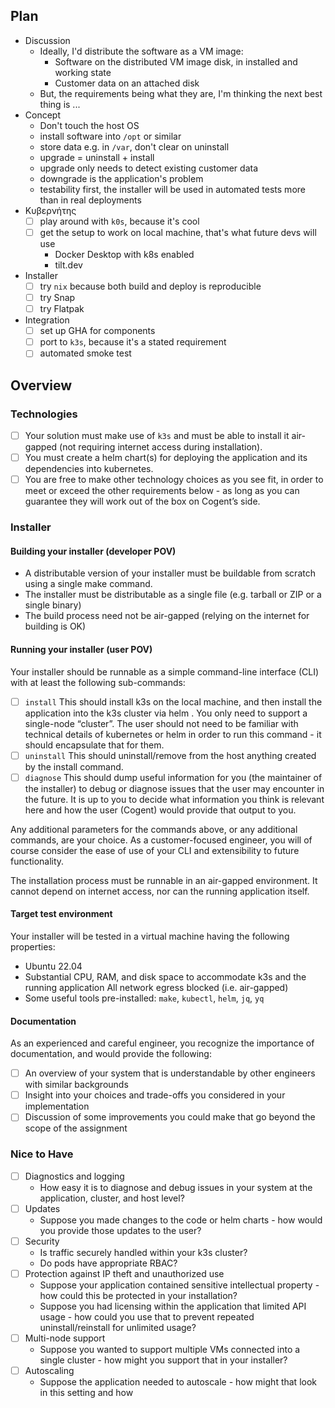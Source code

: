 ## Plan

- Discussion
  - Ideally, I'd distribute the software as a VM image:
    - Software on the distributed VM image disk, in installed and working state
    - Customer data on an attached disk
  - But, the requirements being what they are, I'm thinking the next best thing is ...
- Concept
  - Don't touch the host OS
  - install software into `/opt` or similar
  - store data e.g. in `/var`, don't clear on uninstall
  - upgrade = uninstall + install
  - upgrade only needs to detect existing customer data
  - downgrade is the application's problem
  - testability first, the installer will be used in automated tests more than in real deployments
- Κυβερνήτης
  - [ ] play around with `k0s`, because it's cool
  - [ ] get the setup to work on local machine, that's what future devs will use
    - Docker Desktop with k8s enabled
    - tilt.dev
- Installer
  - [ ] try `nix` because both build and deploy is reproducible
  - [ ] try Snap
  - [ ] try Flatpak
- Integration
  - [ ] set up GHA for components
  - [ ] port to `k3s`, because it's a stated requirement
  - [ ] automated smoke test

## Overview

### Technologies

- [ ] Your solution must make use of `k3s` and must be able to install it air-gapped (not requiring internet access during installation).
- [ ] You must create a helm chart(s) for deploying the application and its dependencies into kubernetes.
- [ ] You are free to make other technology choices as you see fit, in order to meet or exceed the other requirements below - as long as you can guarantee they will work out of the box on Cogent’s side.

### Installer

#### Building your installer (developer POV)

- A distributable version of your installer must be buildable from scratch using a single make command.
- The installer must be distributable as a single file (e.g. tarball or ZIP or a single binary)
- The build process need not be air-gapped (relying on the internet for building is OK)

#### Running your installer (user POV)

Your installer should be runnable as a simple command-line interface (CLI) with at least the following sub-commands:

- [ ] `install` This should install k3s on the local machine, and then install the application into the k3s cluster via helm . You only need to support a single-node “cluster”. The user should not need to be familiar with technical details of kubernetes or helm in order to run this command - it should encapsulate that for them.
- [ ] `uninstall` This should uninstall/remove from the host anything created by the install command.
- [ ] `diagnose` This should dump useful information for you (the maintainer of the installer) to debug or diagnose issues that the user may encounter in the future. It is up to you to decide what information you think is relevant here and how the user (Cogent) would provide that output to you.

Any additional parameters for the commands above, or any additional commands, are your choice. As a customer-focused engineer, you will of course consider the ease of use of your CLI and extensibility to future functionality.

The installation process must be runnable in an air-gapped environment. It cannot depend on internet access, nor can the running application itself.

#### Target test environment

Your installer will be tested in a virtual machine having the following properties:

- Ubuntu 22.04
- Substantial CPU, RAM, and disk space to accommodate k3s and the running application All network egress blocked (i.e. air-gapped)
- Some useful tools pre-installed: `make`, `kubectl`, `helm`, `jq`, `yq`

#### Documentation

As an experienced and careful engineer, you recognize the importance of documentation, and would provide the following:

- [ ] An overview of your system that is understandable by other engineers with similar backgrounds
- [ ] Insight into your choices and trade-offs you considered in your implementation
- [ ] Discussion of some improvements you could make that go beyond the scope of the assignment

### Nice to Have

- [ ] Diagnostics and logging
  - How easy it is to diagnose and debug issues in your system at the application, cluster, and host level?
- [ ] Updates
  - Suppose you made changes to the code or helm charts - how would you provide those updates to the user?
- [ ] Security
  - Is traffic securely handled within your k3s cluster?
  - Do pods have appropriate RBAC?
- [ ] Protection against IP theft and unauthorized use
  - Suppose your application contained sensitive intellectual property - how could this be protected in your installation?
  - Suppose you had licensing within the application that limited API usage - how could you use that to prevent repeated uninstall/reinstall for unlimited usage?
- [ ] Multi-node support
  - Suppose you wanted to support multiple VMs connected into a single cluster - how might you support that in your installer?
- [ ] Autoscaling
  - Suppose the application needed to autoscale - how might that look in this setting and how
